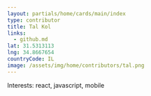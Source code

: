 ```yaml
---
layout: partials/home/cards/main/index
type: contributor
title: Tal Kol
links:
  - github.md
lat: 31.5313113
lng: 34.8667654
countryCode: IL
image: /assets/img/home/contributors/tal.png
---
```


Interests: react, javascript, mobile
